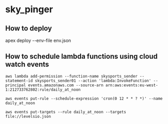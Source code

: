# sky_pinger


## How to deploy
apex deploy --env-file env.json

## How to schedule lambda functions using cloud watch events

```
aws lambda add-permission --function-name skysports_sender --statement-id skysports_sender01 --action 'lambda:InvokeFunction' --principal events.amazonaws.com --source-arn arn:aws:events:eu-west-1:212733762802:rule/daily_at_noon
```

```
aws events put-rule --schedule-expression 'cron(0 12 * * ? *)' --name daily_at_noon
```

```
aws events put-targets --rule daily_at_noon --targets file://levelsio.json
```

